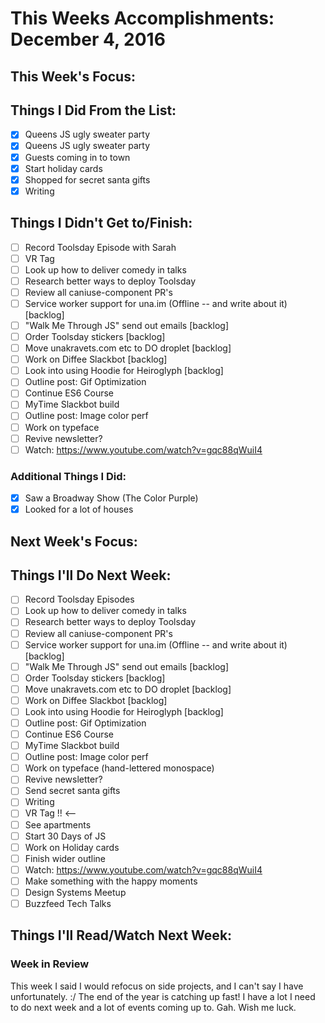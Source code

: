 # This Weeks Accomplishments: December 4, 2016

## This Week's Focus:

## Things I Did From the List:

- [x] Queens JS ugly sweater party
- [x] Queens JS ugly sweater party
- [x] Guests coming in to town
- [x] Start holiday cards
- [x] Shopped for secret santa gifts
- [x] Writing

## Things I Didn't Get to/Finish:

- [ ] Record Toolsday Episode with Sarah
- [ ] VR Tag
- [ ] Look up how to deliver comedy in talks
- [ ] Research better ways to deploy Toolsday
- [ ] Review all caniuse-component PR's
- [ ] Service worker support for una.im (Offline -- and write about it) [backlog]
- [ ] "Walk Me Through JS" send out emails [backlog]
- [ ] Order Toolsday stickers [backlog]
- [ ] Move unakravets.com etc to DO droplet [backlog]
- [ ] Work on Diffee Slackbot [backlog]
- [ ] Look into using Hoodie for Heiroglyph [backlog]
- [ ] Outline post: Gif Optimization
- [ ] Continue ES6 Course
- [ ] MyTime Slackbot build
- [ ] Outline post: Image color perf
- [ ] Work on typeface
- [ ] Revive newsletter?
- [ ] Watch: https://www.youtube.com/watch?v=gqc88qWuiI4

### Additional Things I Did:

- [x] Saw a Broadway Show (The Color Purple)
- [x] Looked for a lot of houses

## Next Week's Focus:

## Things I'll Do Next Week:

- [ ] Record Toolsday Episodes
- [ ] Look up how to deliver comedy in talks
- [ ] Research better ways to deploy Toolsday
- [ ] Review all caniuse-component PR's
- [ ] Service worker support for una.im (Offline -- and write about it) [backlog]
- [ ] "Walk Me Through JS" send out emails [backlog]
- [ ] Order Toolsday stickers [backlog]
- [ ] Move unakravets.com etc to DO droplet [backlog]
- [ ] Work on Diffee Slackbot [backlog]
- [ ] Look into using Hoodie for Heiroglyph [backlog]
- [ ] Outline post: Gif Optimization
- [ ] Continue ES6 Course
- [ ] MyTime Slackbot build
- [ ] Outline post: Image color perf
- [ ] Work on typeface (hand-lettered monospace)
- [ ] Revive newsletter?
- [ ] Send secret santa gifts
- [ ] Writing
- [ ] VR Tag !! <--
- [ ] See apartments
- [ ] Start 30 Days of JS 
- [ ] Work on Holiday cards
- [ ] Finish wider outline
- [ ] Watch: https://www.youtube.com/watch?v=gqc88qWuiI4
- [ ] Make something with the happy moments
- [ ] Design Systems Meetup
- [ ] Buzzfeed Tech Talks

## Things I'll Read/Watch Next Week:

### Week in Review

This week I said I would refocus on side projects, and I can't say I have unfortunately. :/ The end of the year is catching up fast! I have a lot I need to do next week and a lot of events coming up to. Gah. Wish me luck.